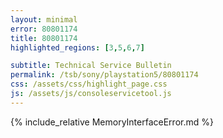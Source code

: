 ```yaml
---
layout: minimal
error: 80801174
title: 80801174
highlighted_regions: [3,5,6,7]

subtitle: Technical Service Bulletin
permalink: /tsb/sony/playstation5/80801174
css: /assets/css/highlight_page.css
js: /assets/js/consoleservicetool.js
---
```


{% include_relative MemoryInterfaceError.md %}
